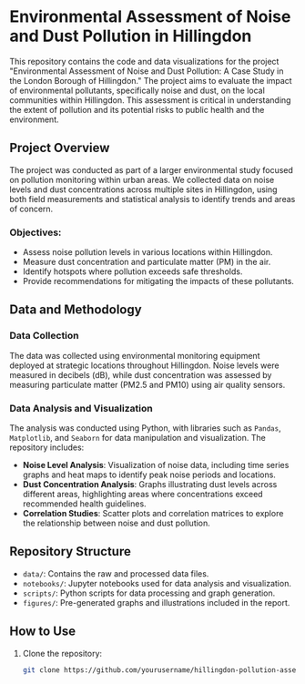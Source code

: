 # Environmental Assessment of Noise and Dust Pollution in Hillingdon

This repository contains the code and data visualizations for the project "Environmental Assessment of Noise and Dust Pollution: A Case Study in the London Borough of Hillingdon." The project aims to evaluate the impact of environmental pollutants, specifically noise and dust, on the local communities within Hillingdon. This assessment is critical in understanding the extent of pollution and its potential risks to public health and the environment.

## Project Overview

The project was conducted as part of a larger environmental study focused on pollution monitoring within urban areas. We collected data on noise levels and dust concentrations across multiple sites in Hillingdon, using both field measurements and statistical analysis to identify trends and areas of concern.

### Objectives:
- Assess noise pollution levels in various locations within Hillingdon.
- Measure dust concentration and particulate matter (PM) in the air.
- Identify hotspots where pollution exceeds safe thresholds.
- Provide recommendations for mitigating the impacts of these pollutants.

## Data and Methodology

### Data Collection
The data was collected using environmental monitoring equipment deployed at strategic locations throughout Hillingdon. Noise levels were measured in decibels (dB), while dust concentration was assessed by measuring particulate matter (PM2.5 and PM10) using air quality sensors.

### Data Analysis and Visualization
The analysis was conducted using Python, with libraries such as `Pandas`, `Matplotlib`, and `Seaborn` for data manipulation and visualization. The repository includes:

- **Noise Level Analysis**: Visualization of noise data, including time series graphs and heat maps to identify peak noise periods and locations.
- **Dust Concentration Analysis**: Graphs illustrating dust levels across different areas, highlighting areas where concentrations exceed recommended health guidelines.
- **Correlation Studies**: Scatter plots and correlation matrices to explore the relationship between noise and dust pollution.

## Repository Structure

- `data/`: Contains the raw and processed data files.
- `notebooks/`: Jupyter notebooks used for data analysis and visualization.
- `scripts/`: Python scripts for data processing and graph generation.
- `figures/`: Pre-generated graphs and illustrations included in the report.

## How to Use

1. Clone the repository:
   ```bash
   git clone https://github.com/yourusername/hillingdon-pollution-assessment.git

